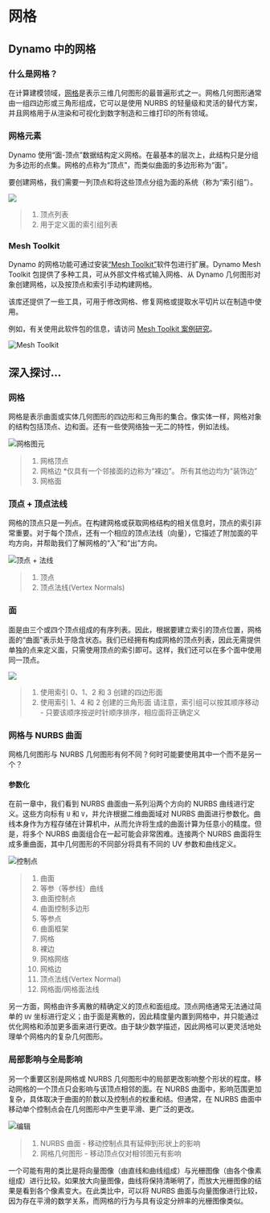 # 网格

## Dynamo 中的网格

### 什么是网格？

在计算建模领域，[网格](7-meshes.md#mesh)是表示三维几何图形的最普遍形式之一。网格几何图形通常由一组四边形或三角形组成，它可以是使用 NURBS 的轻量级和灵活的替代方案，并且网格用于从渲染和可视化到数字制造和三维打印的所有领域。

### 网格元素

Dynamo 使用“面-顶点”数据结构定义网格。在最基本的层次上，此结构只是分组为多边形的点集。网格的点称为“顶点”，而类似曲面的多边形称为“面”。

要创建网格，我们需要一列顶点和将这些顶点分组为面的系统（称为“索引组”）。

![](../images/5-2/7/meshes-meshelements.jpg)

> 1. 顶点列表
> 2. 用于定义面的索引组列表

### Mesh Toolkit

Dynamo 的网格功能可通过安装[“Mesh Toolkit”](https://github.com/DynamoDS/Dynamo/wiki/Dynamo-Mesh-Toolkit)软件包进行扩展。Dynamo Mesh Toolkit 包提供了多种工具，可从外部文件格式输入网格、从 Dynamo 几何图形对象创建网格，以及按顶点和索引手动构建网格。

该库还提供了一些工具，可用于修改网格、修复网格或提取水平切片以在制造中使用。

例如，有关使用此软件包的信息，请访问 [Mesh Toolkit 案例研究](https://github.com/DynamoDS/Dynamo/wiki/Dynamo-Mesh-Toolkit#nodes)。

![Mesh Toolkit](../images/5-2/7/meshes-meshtoolkitstandfordbunny.jpg)

## 深入探讨...

### 网格

网格是表示曲面或实体几何图形的四边形和三角形的集合。像实体一样，网格对象的结构包括顶点、边和面。还有一些使网络独一无二的特性，例如法线。

![网格图元](../images/5-2/7/MeshElements2.jpg)

> 1. 网格顶点
> 2. 网格边 *仅具有一个邻接面的边称为“裸边”。 所有其他边均为“装饰边”
> 3. 网格面

### 顶点 + 顶点法线

网格的顶点只是一列点。在构建网格或获取网格结构的相关信息时，顶点的索引非常重要。对于每个顶点，还有一个相应的顶点法线（向量），它描述了附加面的平均方向，并帮助我们了解网格的“入”和“出”方向。

![顶点 + 法线](../images/5-2/7/vertexNormals.jpg)

> 1. 顶点
> 2. 顶点法线(Vertex Normals)

### 面

面是由三个或四个顶点组成的有序列表。因此，根据要建立索引的顶点位置，网格面的“曲面”表示处于隐含状态。我们已经拥有构成网格的顶点列表，因此无需提供单独的点来定义面，只需使用顶点的索引即可。这样，我们还可以在多个面中使用同一顶点。

![](../images/5-2/7/meshFaces.jpg)

> 1. 使用索引 0、1、2 和 3 创建的四边形面
> 2. 使用索引 1、4 和 2 创建的三角形面 请注意，索引组可以按其顺序移动 - 只要该顺序按逆时针顺序排序，相应面将正确定义

### 网格与 NURBS 曲面

网格几何图形与 NURBS 几何图形有何不同？何时可能要使用其中一个而不是另一个？

#### 参数化

在前一章中，我们看到 NURBS 曲面由一系列沿两个方向的 NURBS 曲线进行定义。这些方向标有 `U` 和 `V`，并允许根据二维曲面域对 NURBS 曲面进行参数化。曲线本身作为方程存储在计算机中，从而允许将生成的曲面计算为任意小的精度。但是，将多个 NURBS 曲面组合在一起可能会非常困难。连接两个 NURBS 曲面将生成多重曲面，其中几何图形的不同部分将具有不同的 UV 参数和曲线定义。

![控制点](../images/5-2/7/NURBSvsMESH-01.jpg)

> 1. 曲面
> 2. 等参（等参线）曲线
> 3. 曲面控制点
> 4. 曲面控制多边形
> 5. 等参点
> 6. 曲面框架
> 7. 网格
> 8. 裸边
> 9. 网格网络
> 10. 网格边
> 11. 顶点法线(Vertex Normal)
> 12. 网格面/网格面法线

另一方面，网格由许多离散的精确定义的顶点和面组成。顶点网络通常无法通过简单的 `UV` 坐标进行定义；由于面是离散的，因此精度量内置到网格中，并只能通过优化网格和添加更多面来进行更改。由于缺少数学描述，因此网格可以更灵活地处理单个网格内的复杂几何图形。

### 局部影响与全局影响

另一个重要区别是网格或 NURBS 几何图形中的局部更改影响整个形状的程度。移动网格的一个顶点只会影响与该顶点相邻的面。在 NURBS 曲面中，影响范围更加复杂，具体取决于曲面的阶数以及控制点的权重和结。但通常，在 NURBS 曲面中移动单个控制点会在几何图形中产生更平滑、更广泛的更改。

![编辑](../images/5-2/7/NURBSvsMESH-02.jpg)

> 1. NURBS 曲面 - 移动控制点具有延伸到形状上的影响
> 2. 网格几何图形 - 移动顶点仅对相邻图元有影响

一个可能有用的类比是将向量图像（由直线和曲线组成）与光栅图像（由各个像素组成）进行比较。如果放大向量图像，曲线将保持清晰明了，而放大光栅图像的结果是看到各个像素变大。在此类比中，可以将 NURBS 曲面与向量图像进行比较，因为存在平滑的数学关系，而网格的行为与具有设定分辨率的光栅图像类似。

##
